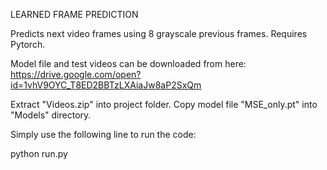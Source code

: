 LEARNED FRAME PREDICTION  

Predicts next video frames using 8 grayscale previous frames. Requires Pytorch.

Model file and test videos can be downloaded from here:
https://drive.google.com/open?id=1vhV9OYC_T8ED2BBTzLXAiaJw8aP2SxQm

Extract "Videos.zip" into project folder. Copy model file "MSE_only.pt" into "Models" directory.

Simply use the following line to run the code:

python run.py
